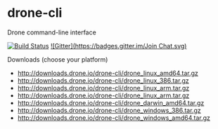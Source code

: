 # drone-cli
Drone command-line interface

[![Build Status](http://test.drone.io/api/badge/github.com/drone/drone-cli/status.svg?style=flat&branch=master)](http://test.drone.io/github.com/drone/drone-cli)
[![Gitter](https://badges.gitter.im/Join Chat.svg)](https://gitter.im/drone/drone?utm_source=badge&utm_medium=badge&utm_campaign=pr-badge&utm_content=badge)

Downloads (choose your platform)

* http://downloads.drone.io/drone-cli/drone_linux_amd64.tar.gz
* http://downloads.drone.io/drone-cli/drone_linux_386.tar.gz
* http://downloads.drone.io/drone-cli/drone_linux_arm.tar.gz
* http://downloads.drone.io/drone-cli/drone_linux_arm.tar.gz
* http://downloads.drone.io/drone-cli/drone_darwin_amd64.tar.gz
* http://downloads.drone.io/drone-cli/drone_windows_386.tar.gz
* http://downloads.drone.io/drone-cli/drone_windows_amd64.tar.gz
